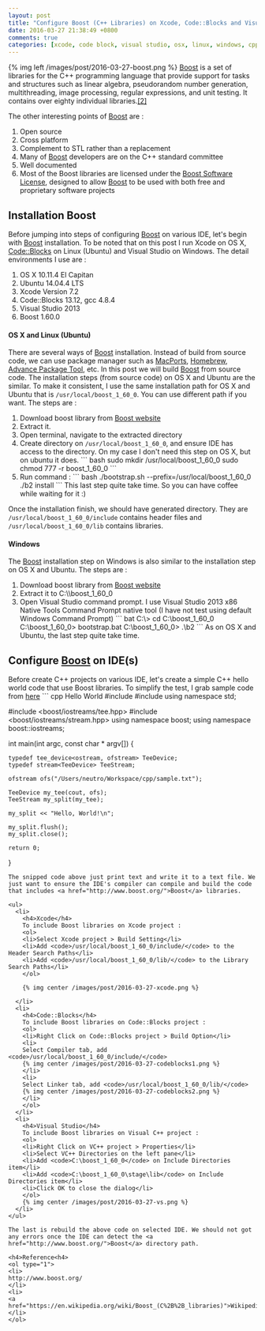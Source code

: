 ```yaml
---
layout: post
title: "Configure Boost (C++ Libraries) on Xcode, Code::Blocks and Visual Studio"
date: 2016-03-27 21:38:49 +0800
comments: true
categories: [xcode, code block, visual studio, osx, linux, windows, cpp]
---
```


{% img left /images/post/2016-03-27-boost.png %}
<a href="http://www.boost.org/">Boost</a> is a set of libraries for the C++ programming language that provide support for tasks and structures such as linear algebra, pseudorandom number generation, multithreading, image processing, regular expressions, and unit testing. It contains over eighty individual libraries.<a href="https://en.wikipedia.org/wiki/Boost_(C%2B%2B_libraries)">[2]</a>

The other interesting points of <a href="http://www.boost.org/">Boost</a> are :
<ol>
<li>Open source</li>
<li>Cross platform</li>
<li>Complement to STL rather than a replacement</li>
<li>Many of <a href="http://www.boost.org/">Boost</a> developers are on the C++ standard committee</li>
<li>Well documented</li>
<li>Most of the Boost libraries are licensed under the <a href="https://en.wikipedia.org/wiki/Boost_(C%2B%2B_libraries)#License">Boost Software License</a>, designed to allow <a href="http://www.boost.org/">Boost</a> to be used with both free and proprietary software projects</li>
</ol>

<h2>Installation Boost</h2>
Before jumping into steps of configuring <a href="http://www.boost.org/">Boost</a> on various IDE, let's begin with <a href="http://www.boost.org/">Boost</a> installation. To be noted that on this post I run Xcode on OS X, <a href="http://www.codeblocks.org/">Code::Blocks</a>  on Linux (Ubuntu) and Visual Studio on Windows. The detail environments I use are :
<ol>
<li>OS X 10.11.4 El Capitan</li>
<li>Ubuntu 14.04.4 LTS</li>
<li>Xcode Version 7.2</li>
<li>Code::Blocks 13.12, gcc 4.8.4</li>
<li>Visual Studio 2013</li>
<li>Boost 1.60.0</li>
</ol>


<h4>OS X and Linux (Ubuntu)</h4>
There are several ways of <a href="http://www.boost.org/">Boost</a> installation. Instead of build from source code, we can use package manager such as <a href="https://www.macports.org/">MacPorts</a>, <a href="http://brew.sh/">Homebrew</a>, <a href="https://en.wikipedia.org/wiki/Advanced_Packaging_Tool">Advance Package Tool</a>, etc. In this post we will build <a href="http://www.boost.org/">Boost</a> from source code. The installation steps (from source code) on OS X and Ubuntu are the similar. To make it consistent, I use the same installation path for OS X and Ubuntu that is <code>/usr/local/boost_1_60_0</code>. You can use different path if you want. The steps are :
<ol>
<li>Download boost library from <a href="boost.org">Boost website</a></li>
<li>Extract it.</li>
<li>Open terminal, navigate to the extracted directory</li>
<li>Create directory on <code>/usr/local/boost_1_60_0</code>, and ensure IDE has access to the directory. On my case I don't need this step on OS X, but on ubuntu it does.
``` bash
sudo mkdir /usr/local/boost_1_60_0
sudo chmod 777 -r boost_1_60_0
```
</li>
<li>
Run command :
``` bash
./bootstrap.sh --prefix=/usr/local/boost_1_60_0
./b2 install
```
This last step quite take time. So you can have coffee while waiting for it :)
</li>
</ol>

Once the installation finish, we should have generated directory. They are <code>/usr/local/boost_1_60_0/include</code> contains header files and <code>/usr/local/boost_1_60_0/lib</code> contains libraries.

<h4>Windows</h4>
The <a href="http://www.boost.org/">Boost</a> installation step on Windows is also similar to the installation step on OS X and Ubuntu.
The steps are :
<ol>
<li>Download boost library from <a href="boost.org">Boost website</a></li>
<li>Extract it to C:\\boost_1_60_0 </li>
<li>Open Visual Studio command prompt. I use Visual Studio 2013 x86 Native Tools Command Prompt native tool (I have not test using default Windows Command Prompt)
``` bat
C:\> cd C:\boost_1_60_0
C:\boost_1_60_0> bootstrap.bat
C:\boost_1_60_0> .\b2
```
As on OS X and Ubuntu, the last step quite take time.
</li>
</ol>

<h2>Configure <a href="http://www.boost.org/">Boost</a> on IDE(s)</h2>
Before create C++ projects on various IDE, let's create a simple C++ hello world code that use Boost libraries. To simplify the test, I grab sample code from <a href="http://stackoverflow.com/questions/999120/c-hello-world-boost-tee-example-program">here</a>   
``` cpp Hello World
#include <iostream>
#include <fstream>
using namespace std;

#include <boost/iostreams/tee.hpp>
#include <boost/iostreams/stream.hpp>
using namespace boost;
using namespace boost::iostreams;

int main(int argc, const char * argv[]) {

    typedef tee_device<ostream, ofstream> TeeDevice;
    typedef stream<TeeDevice> TeeStream;

    ofstream ofs("/Users/neutro/Workspace/cpp/sample.txt");

    TeeDevice my_tee(cout, ofs);
    TeeStream my_split(my_tee);

    my_split << "Hello, World!\n";

    my_split.flush();
    my_split.close();

    return 0;
}
```
The snipped code above just print text and write it to a text file. We just want to ensure the IDE's compiler can compile and build the code that includes <a href="http://www.boost.org/">Boost</a> libraries.

<ul>
  <li>
    <h4>Xcode</h4>
    To include Boost libraries on Xcode project :
    <ol>
    <li>Select Xcode project > Build Setting</li>
    <li>Add <code>/usr/local/boost_1_60_0/include/</code> to the Header Search Paths</li>
    <li>Add <code>/usr/local/boost_1_60_0/lib/</code> to the Library Search Paths</li>
    </ol>

    {% img center /images/post/2016-03-27-xcode.png %}

  </li>
  <li>
    <h4>Code::Blocks</h4>
    To include Boost libraries on Code::Blocks project :
    <ol>
    <li>Right Click on Code::Blocks project > Build Option</li>
    <li>
    Select Compiler tab, add <code>/usr/local/boost_1_60_0/include/</code>
    {% img center /images/post/2016-03-27-codeblocks1.png %}
    </li>
    <li>
    Select Linker tab, add <code>/usr/local/boost_1_60_0/lib/</code>
    {% img center /images/post/2016-03-27-codeblocks2.png %}
    </li>
    </ol>
  </li>
  <li>
    <h4>Visual Studio</h4>
    To include Boost libraries on Visual C++ project :
    <ol>
    <li>Right Click on VC++ project > Properties</li>
    <li>Select VC++ Directories on the left pane</li>
    <li>Add <code>C:\boost_1_60_0</code> on Include Directories item</li>
    <li>Add <code>C:\boost_1_60_0\stage\lib</code> on Include Directories item</li>
    <li>Click OK to close the dialog</li>
    </ol>
    {% img center /images/post/2016-03-27-vs.png %}
  </li>
</ul>

The last is rebuild the above code on selected IDE. We should not got any errors once the IDE can detect the <a href="http://www.boost.org/">Boost</a> directory path.

<h4>Reference<h4>
<ol type="1">
<li>
http://www.boost.org/
</li>
<li>
<a href="https://en.wikipedia.org/wiki/Boost_(C%2B%2B_libraries)">Wikipedia</a>
</li>
</ol>
